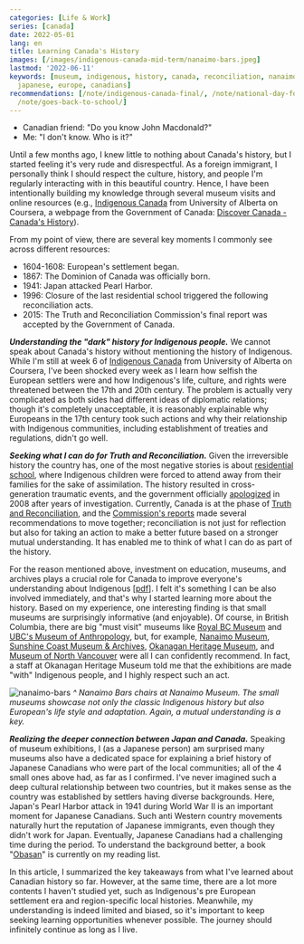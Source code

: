 ```yaml
---
categories: [Life & Work]
series: [canada]
date: 2022-05-01
lang: en
title: Learning Canada's History
images: [/images/indigenous-canada-mid-term/nanaimo-bars.jpeg]
lastmod: '2022-06-11'
keywords: [museum, indigenous, history, canada, reconciliation, nanaimo, museums,
  japanese, europe, canadians]
recommendations: [/note/indigenous-canada-final/, /note/national-day-for-truth-and-reconciliation-2022/,
  /note/goes-back-to-school/]
---
```


- Canadian friend: "Do you know John Macdonald?"
- Me: "I don't know. Who is it?"

Until a few months ago, I knew little to nothing about Canada's history, but I started feeling it's very rude and disrespectful. As a foreign immigrant, I personally think I should respect the culture, history, and people I'm regularly interacting with in this beautiful country. Hence, I have been intentionally building my knowledge through several museum visits and online resources (e.g., [Indigenous Canada](https://www.coursera.org/learn/indigenous-canada/) from University of Alberta on Coursera, a webpage from the Government of Canada: [Discover Canada - Canada's History](https://www.canada.ca/en/immigration-refugees-citizenship/corporate/publications-manuals/discover-canada/read-online/canadas-history.html)).

From my point of view, there are several key moments I commonly see across different resources:

- 1604-1608: European's settlement began.
- 1867: The Dominion of Canada was officially born.
- 1941: Japan attacked Pearl Harbor.
- 1996: Closure of the last residential school triggered the following reconciliation acts.
- 2015: The Truth and Reconciliation Commission's final report was accepted by the Government of Canada.

***Understanding the "dark" history for Indigenous people.*** We cannot speak about Canada's history without mentioning the history of Indigenous. While I'm still at week 6 of [Indigenous Canada](https://www.coursera.org/learn/indigenous-canada/) from University of Alberta on Coursera, I've been shocked every week as I learn how selfish the European settlers were and how Indigenous's life, culture, and rights were threatened between the 17th and 20th century. The problem is actually very complicated as both sides had different ideas of diplomatic relations; though it's completely unacceptable, it is reasonably explainable why Europeans in the 17th century took such actions and why their relationship with Indigenous communities, including establishment of treaties and regulations, didn't go well.

***Seeking what I can do for Truth and Reconciliation.*** Given the irreversible history the country has, one of the most negative stories is about [residential school](https://www.rcaanc-cirnac.gc.ca/eng/1100100015576/1571581687074), where Indigenous children were forced to attend away from their families for the sake of assimilation. The history resulted in cross-generation traumatic events, and the government officially [apologized](https://www.rcaanc-cirnac.gc.ca/eng/1100100015644/1571589171655) in 2008 after years of investigation. Currently, Canada is at the phase of [Truth and Reconciliation](https://www.canada.ca/en/canadian-heritage/campaigns/national-day-truth-reconciliation.html), and the [Commission's reports](https://nctr.ca/records/reports/) made several recommendations to move together; reconciliation is not just for reflection but also for taking an action to make a better future based on a stronger mutual understanding. It has enabled me to think of what I can do as part of the history.

For the reason mentioned above, investment on education, museums, and archives plays a crucial role for Canada to improve everyone's understanding about Indigenous \[[pdf](https://www2.gov.bc.ca/assets/gov/british-columbians-our-governments/indigenous-people/aboriginal-peoples-documents/calls_to_action_english2.pdf)\]. I felt it's something I can be also involved immediately, and that's why I started learning more about the history. Based on my experience, one interesting finding is that small museums are surprisingly informative (and enjoyable). Of course, in British Columbia, there are big "must visit" museums like [Royal BC Museum](http://royalbcmuseum.bc.ca/) and [UBC's Museum of Anthropology](https://moa.ubc.ca/), but, for example, [Nanaimo Museum](https://nanaimomuseum.ca/), [Sunshine Coast Museum & Archives](https://www.sunshinecoastmuseum.ca/), [Okanagan Heritage Museum](https://www.kelownamuseums.ca/museum/okanagan-heritage-museum/), and [Museum of North Vancouver](https://monova.ca/) were all I can confidently recommend. In fact, a staff at Okanagan Heritage Museum told me that the exhibitions are made "with" Indigenous people, and I highly respect such an act.

![nanaimo-bars](/images/indigenous-canada-mid-term/nanaimo-bars.jpeg)
_^ Nanaimo Bars chairs at Nanaimo Museum. The small museums showcase not only the classic Indigenous history but also European's life style and adaptation. Again, a mutual understanding is a key._

***Realizing the deeper connection between Japan and Canada.*** Speaking of museum exhibitions, I (as a Japanese person) am surprised many museums also have a dedicated space for explaining a brief history of Japanese Canadians who were part of the local communities; all of the 4 small ones above had, as far as I confirmed. I've never imagined such a deep cultural relationship between two countries, but it makes sense as the country was established by settlers having diverse backgrounds. Here, Japan's Pearl Harbor attack in 1941 during World War II is an important moment for Japanese Canadians. Such anti Western country movements naturally hurt the reputation of Japanese immigrants, even though they didn't work for Japan. Eventually, Japanese Canadians had a challenging time during the period. To understand the background better, a book "[Obasan](https://www.goodreads.com/book/show/9723.Obasan)" is currently on my reading list.

In this article, I summarized the key takeaways from what I've learned about Canadian history so far. However, at the same time, there are a lot more contents I haven't studied yet, such as Indigenous's pre European settlement era and region-specific local histories. Meanwhile, my understanding is indeed limited and biased, so it's important to keep seeking learning opportunities whenever possible. The journey should infinitely continue as long as I live.
